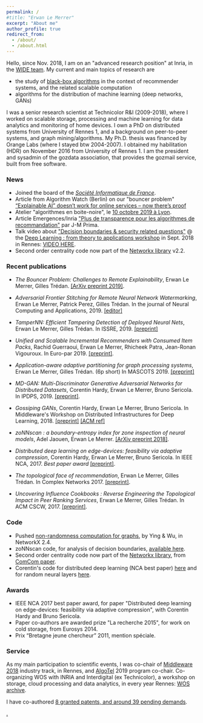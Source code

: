 ```yaml
---
permalink: /
#title: "Erwan Le Merrer"
excerpt: "About me"
author_profile: true
redirect_from: 
  - /about/
  - /about.html
---
```

Hello,
since Nov. 2018, I am on an "advanced research position" at Inria, in the [WIDE team](https://team.inria.fr/wide/team/). My current and main topics of research are
* the study of [black-box algorithms](https://github.com/erwanlemerrer/blackbox-algorithms) in the context of recommender systems, and the related scalable computation
* algorithms for the distribution of machine learning (deep networks, GANs)

I was a senior research scientist at Technicolor R&I (2009-2018), where I worked on scalable storage, processing and machine learning for data analytics and monitoring of home devices. I own a PhD on distributed systems from University of Rennes 1, and a background on peer-to-peer systems, and graph mining/algorithms. My Ph.D. thesis was financed by Orange Labs (where I stayed btw 2004-2007). I obtained my habilitation (HDR) on November 2016 from University of Rennes 1. I am the president and sysadmin of the gozdata association, that provides the gozmail service, built from free software.

### News

* Joined the board of the [*Société Informatique de France*](https://www.societe-informatique-de-france.fr/).
* Article from Algorithm Watch (Berlin) on our "bouncer problem" [“Explainable AI” doesn’t work for online services – now there’s proof](https://algorithmwatch.org/en/story/explainable-ai-doesnt-work-for-online-services-now-theres-proof/)
* Atelier "algorithmes en boite-noire", le [10 octobre 2019 à Lyon](http://atelier-blackbox.conf.citi-lab.fr/).
* Article Emergences/Inria ["Plus de transparence pour les algorithmes de recommandation"](http://emergences.inria.fr/2019/newsletter-n56/l56-recommandations) par J-M Prima.
* Talk video about ["Decision boundaries & security related questions"](https://github.com/erwanlemerrer/erwanlemerrer.github.io/blob/master/files/presWSDL-LeMerrer.pdf) @ the [Deep Learning : from theory to applications workshop](https://www.lebesgue.fr/content/sem2018-deeplearning-program) in Sept. 2018 in Rennes: <a href="https://www.lebesgue.fr/video/2876" >VIDEO HERE</a>.
* Second order centrality code now part of the [Networkx library](https://github.com/networkx/networkx/blob/master/networkx/algorithms/centrality/second_order.py) v2.2.

### Recent publications

* _The Bouncer Problem: Challenges to Remote Explainability_,
Erwan Le Merrer, Gilles Trédan.
[[ArXiv preprint 2019]](https://arxiv.org/pdf/1910.01432.pdf).

* _Adversarial Frontier Stitching for Remote Neural Network Watermarking_,
Erwan Le Merrer, Patrick Perez, Gilles Trédan.
In the journal of Neural Computing and Applications, 2019. [[editor]](https://link.springer.com/article/10.1007/s00521-019-04434-z?wt_mc=Internal.Event.1.SEM.ArticleAuthorOnlineFirst&utm_source=ArticleAuthorOnlineFirst&utm_medium=email&utm_content=AA_en_06082018&ArticleAuthorOnlineFirst_20190820)

* _TamperNN: Efficient Tampering Detection of Deployed Neural Nets_,
Erwan Le Merrer, Gilles Trédan.
In ISSRE, 2019. [[preprint]](https://arxiv.org/abs/1903.00317)

* _Unified and Scalable Incremental Recommenders with Consumed Item Packs_,
Rachid Guerraoui, Erwan Le Merrer, Rhicheek Patra, Jean-Ronan Vigouroux.
In Euro-par 2019. [[preprint]](https://arxiv.org/pdf/1711.06100.pdf).

* _Application-aware adaptive partitioning for graph processing systems_,
Erwan Le Merrer, Gilles Trédan.
(6p short) In MASCOTS 2019. [[preprint]](https://hal.archives-ouvertes.fr/hal-02193594/document)

* _MD-GAN: Multi-Discriminator Generative Adversarial Networks for Distributed Datasets_,
Corentin Hardy, Erwan Le Merrer, Bruno Sericola.
In IPDPS, 2019. [[preprint]](https://arxiv.org/pdf/1811.03850v2.pdf).

* _Gossiping GANs_,
Corentin Hardy, Erwan Le Merrer, Bruno Sericola.
In Middleware's Workshop on Distributed Infrastructures for Deep Learning, 2018. [[preprint]](https://github.com/erwanlemerrer/erwanlemerrer.github.io/blob/master/files/gossiping_gan_HLMS_DIDL2018_preprint.pdf) [[ACM ref]](https://dl.acm.org/citation.cfm?id=3286563)

* _zoNNscan : a boundary-entropy index for zone inspection of neural models_,
Adel Jaouen, Erwan Le Merrer.
[[ArXiv preprint 2018]](https://arxiv.org/abs/1808.06797).

* _Distributed deep learning on edge-devices: feasibility via adaptive compression_,
Corentin Hardy, Erwan Le Merrer, Bruno Sericola.
In IEEE NCA, 2017. _Best paper award_ [[preprint]](https://arxiv.org/pdf/1702.04683.pdf).

* _The topological face of recommendation_,
Erwan Le Merrer, Gilles Trédan.
In Complex Networks 2017. [[preprint]](https://arxiv.org/pdf/1704.08991.pdf).

* _Uncovering Influence Cookbooks : Reverse Engineering the Topological Impact in Peer Ranking Services_,
Erwan Le Merrer, Gilles Trédan.
In ACM CSCW, 2017. [[preprint]](https://arxiv.org/pdf/1608.07481.pdf).

### Code

* Pushed [non-randomness computation for graphs](https://networkx.github.io/documentation/latest/reference/algorithms/generated/networkx.algorithms.non_randomness.non_randomness.html#networkx.algorithms.non_randomness.non_randomness), by Ying & Wu, in NetworkX 2.4.
* zoNNscan code, for analysis of decision boundaries, [available here](https://github.com/technicolor-research/zoNNscan).
* Second order centrality code now part of the [Networkx library](https://github.com/networkx/networkx/blob/master/networkx/algorithms/centrality/second_order.py), from [ComCom paper](http://homepages.laas.fr/gtredan/pdf/SOC_COMCOM2010.pdf).
* Corentin's code for distributed deep learning (NCA best paper) [here](https://github.com/Hardy-c/AdaComp) and for random neural layers [here](https://github.com/Hardy-c/DNN-with-RNL).

### Awards

* IEEE NCA 2017 best paper award, for paper "Distributed deep learning on edge-devices: feasibility via adaptive compression", with Corentin Hardy and Bruno Sericola.
* Paper co-authors are awarded prize "La recherche 2015", for work on cold storage, from Eurosys 2014.
* Prix “Bretagne jeune chercheur” 2011, mention spéciale.

### Service

As my main participation to scientific events, I was co-chair of [Middleware 2018](http://2018.middleware-conference.org/) industry track, in Rennes, and [AlgoTel](https://algotel.eu.org/) 2019 program co-chair.
Co-organizing WOS with INRIA and Interdigital (ex Technicolor), a workshop on storage, cloud processing and data analytics, in every year Rennes: [WOS archive](https://team.inria.fr/wide/wos/).

I have co-authored [8 granted patents, and around 39 pending demands](https://patents.google.com/?inventor=merrer+erwan&oq=inventor:le+merrer+erwan).

  
   [.](https://annuel.framapad.org/p/erwan-wishlist-livres)
